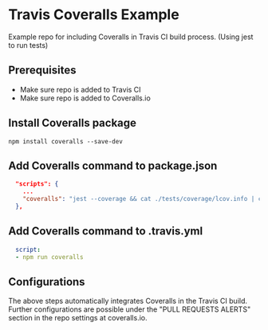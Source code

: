 # Travis Coveralls Example
Example repo for including Coveralls in Travis CI build process. (Using jest to run tests)

Prerequisites
-------------
- Make sure repo is added to Travis CI
- Make sure repo is added to Coveralls.io

Install Coveralls package
-------------------------
`npm install coveralls --save-dev`

Add Coveralls command to package.json
-------------------------------------
```json
  "scripts": {
    ...
    "coveralls": "jest --coverage && cat ./tests/coverage/lcov.info | coveralls",
  },
```

Add Coveralls command to .travis.yml
------------------------------------
```yml
  script:
  - npm run coveralls
```

Configurations
-------------
The above steps automatically integrates Coveralls in the Travis CI build. Further configurations are possible under the "PULL REQUESTS ALERTS" section in the repo settings at coveralls.io.

